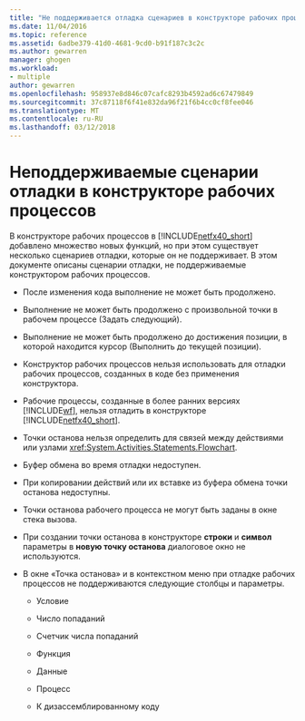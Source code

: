```yaml
---
title: "Не поддерживается отладка сценариев в конструкторе рабочих процессов | Документы Microsoft"
ms.date: 11/04/2016
ms.topic: reference
ms.assetid: 6adbe379-41d0-4681-9cd0-b91f187c3c2c
ms.author: gewarren
manager: ghogen
ms.workload:
- multiple
author: gewarren
ms.openlocfilehash: 958937e8d846c07cafc8293b4592ad6c67479849
ms.sourcegitcommit: 37c87118f6f41e832da96f21f6b4cc0cf8fee046
ms.translationtype: MT
ms.contentlocale: ru-RU
ms.lasthandoff: 03/12/2018
---
```

# <a name="unsupported-debugging-scenarios-in-the-workflow-designer"></a>Неподдерживаемые сценарии отладки в конструкторе рабочих процессов
В конструкторе рабочих процессов в [!INCLUDE[netfx40_short](../workflow-designer/includes/netfx40_short_md.md)] добавлено множество новых функций, но при этом существует несколько сценариев отладки, которые он не поддерживает. В этом документе описаны сценарии отладки, не поддерживаемые конструктором рабочих процессов.  
  
-   После изменения кода выполнение не может быть продолжено.  
  
-   Выполнение не может быть продолжено с произвольной точки в рабочем процессе (Задать следующий).  
  
-   Выполнение не может быть продолжено до достижения позиции, в которой находится курсор (Выполнить до текущей позиции).  
  
-   Конструктор рабочих процессов нельзя использовать для отладки рабочих процессов, созданных в коде без применения конструктора.  
  
-   Рабочие процессы, созданные в более ранних версиях [!INCLUDE[wf](../workflow-designer/includes/wf_md.md)], нельзя отладить в конструкторе [!INCLUDE[netfx40_short](../workflow-designer/includes/netfx40_short_md.md)].  
  
-   Точки останова нельзя определить для связей между действиями или узлами <xref:System.Activities.Statements.Flowchart>.  
  
-   Буфер обмена во время отладки недоступен.  
  
-   При копировании действий или их вставке из буфера обмена точки останова недоступны.  
  
-   Точки останова рабочего процесса не могут быть заданы в окне стека вызова.  
  
-   При создании точки останова в конструкторе **строки** и **символ** параметры в **новую точку останова** диалоговое окно не используются.  
  
-   В окне «Точка останова» и в контекстном меню при отладке рабочих процессов не поддерживаются следующие столбцы и параметры.  
  
    -   Условие  
  
    -   Число попаданий  
  
    -   Счетчик числа попаданий  
  
    -   Функция  
  
    -   Данные  
  
    -   Процесс  
  
    -   К дизассемблированному коду